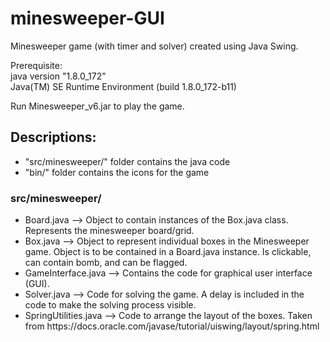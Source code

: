 # minesweeper-GUI

<p>Minesweeper game (with timer and solver) created using Java Swing.</p>

<p>
Prerequisite: <br>
java version "1.8.0_172" <br>
Java(TM) SE Runtime Environment (build 1.8.0_172-b11) <br>
</p>

<p>Run Minesweeper_v6.jar to play the game.</p>

<h2>Descriptions:</h2>
  <ul>
    <li>"src/minesweeper/" folder contains the java code
    <li>"bin/" folder contains the icons for the game
  </ul>
<h3>src/minesweeper/</h3>
  <ul>
    <li>Board.java --> Object to contain instances of the Box.java class. Represents the minesweeper board/grid.
    <li>Box.java --> Object to represent individual boxes in the Minesweeper game. Object is to be contained in a Board.java instance. Is clickable, can contain bomb, and can be flagged.
    <li>GameInterface.java --> Contains the code for graphical user interface (GUI).
    <li>Solver.java --> Code for solving the game. A delay is included in the code to make the solving process visible.
    <li>SpringUtilities.java --> Code to arrange the layout of the boxes. Taken from https://docs.oracle.com/javase/tutorial/uiswing/layout/spring.html
  </ul>
